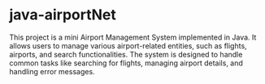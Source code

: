 # java-airportNet

This project is a mini Airport Management System implemented in Java. It allows users to manage various airport-related entities, such as flights, airports, and search functionalities. The system is designed to handle common tasks like searching for flights, managing airport details, and handling error messages.
